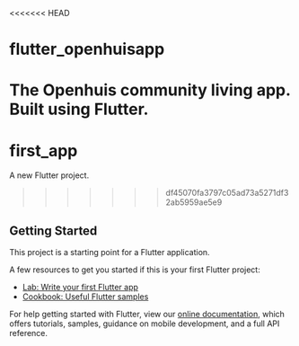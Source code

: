 <<<<<<< HEAD
# flutter_openhuisapp

The Openhuis community living app. Built using Flutter.
=======
# first_app

A new Flutter project.
>>>>>>> df45070fa3797c05ad73a5271df32ab5959ae5e9

## Getting Started

This project is a starting point for a Flutter application.

A few resources to get you started if this is your first Flutter project:

- [Lab: Write your first Flutter app](https://flutter.dev/docs/get-started/codelab)
- [Cookbook: Useful Flutter samples](https://flutter.dev/docs/cookbook)

For help getting started with Flutter, view our
[online documentation](https://flutter.dev/docs), which offers tutorials,
samples, guidance on mobile development, and a full API reference.
